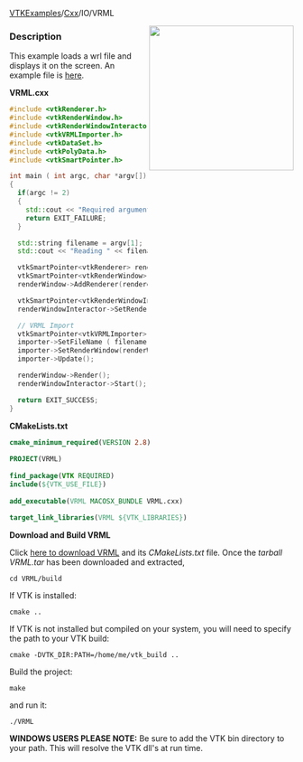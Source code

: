 [VTKExamples](/index/)/[Cxx](/Cxx)/IO/VRML

<img align="right" src="https://github.com/lorensen/VTKExamples/blob/gh-pages/Testing/Baseline/IO/TestVRML.png?raw=true" width="256" />

### Description
This example loads a wrl file and displays it on the screen. An example file is [here](http://www.vtk.org/Wiki/Image:Bridge.wrl.zip).

**VRML.cxx**
```c++
#include <vtkRenderer.h>
#include <vtkRenderWindow.h>
#include <vtkRenderWindowInteractor.h>
#include <vtkVRMLImporter.h>
#include <vtkDataSet.h>
#include <vtkPolyData.h>
#include <vtkSmartPointer.h>

int main ( int argc, char *argv[])
{
  if(argc != 2)
  {
    std::cout << "Required arguments: Filename" << std::endl;
    return EXIT_FAILURE;
  }

  std::string filename = argv[1];
  std::cout << "Reading " << filename << std::endl;

  vtkSmartPointer<vtkRenderer> renderer = vtkSmartPointer<vtkRenderer>::New();
  vtkSmartPointer<vtkRenderWindow> renderWindow = vtkSmartPointer<vtkRenderWindow>::New();
  renderWindow->AddRenderer(renderer);

  vtkSmartPointer<vtkRenderWindowInteractor> renderWindowInteractor = vtkSmartPointer<vtkRenderWindowInteractor>::New();
  renderWindowInteractor->SetRenderWindow(renderWindow);

  // VRML Import
  vtkSmartPointer<vtkVRMLImporter> importer = vtkSmartPointer<vtkVRMLImporter>::New();
  importer->SetFileName ( filename.c_str() );
  importer->SetRenderWindow(renderWindow);
  importer->Update();

  renderWindow->Render();
  renderWindowInteractor->Start();

  return EXIT_SUCCESS;
}
```
**CMakeLists.txt**
```cmake
cmake_minimum_required(VERSION 2.8)
 
PROJECT(VRML)
 
find_package(VTK REQUIRED)
include(${VTK_USE_FILE})
 
add_executable(VRML MACOSX_BUNDLE VRML.cxx)
 
target_link_libraries(VRML ${VTK_LIBRARIES})
```

**Download and Build VRML**

Click [here to download VRML](https://github.com/lorensen/VTKWikiExamplesTarballs/raw/master/VRML.tar) and its *CMakeLists.txt* file.
Once the *tarball VRML.tar* has been downloaded and extracted,
```
cd VRML/build 
```
If VTK is installed:
```
cmake ..
```
If VTK is not installed but compiled on your system, you will need to specify the path to your VTK build:
```
cmake -DVTK_DIR:PATH=/home/me/vtk_build ..
```
Build the project:
```
make
```
and run it:
```
./VRML
```
**WINDOWS USERS PLEASE NOTE:** Be sure to add the VTK bin directory to your path. This will resolve the VTK dll's at run time.

